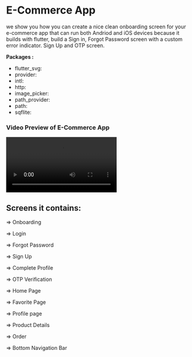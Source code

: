 # E-Commerce App  

we show you how you can create a nice clean onboarding screen for your e-commerce app that can run both Andriod and iOS devices because it builds with flutter, build a Sign in, Forgot Password screen with a custom error indicator. Sign Up and OTP screen.

**Packages :**

- flutter_svg:
- provider:
- intl:
- http:
- image_picker: 
- path_provider:
- path:         
- sqflite:      

### Video Preview of E-Commerce App

![Preview](/ecommerce_app.mp4)

## Screens it contains:

=> Onboarding

=> Login

=> Forgot Password

=> Sign Up

=> Complete Profile

=> OTP Verification

=> Home Page

=> Favorite Page

=> Profile  page

=> Product Details

=> Order

=> Bottom Navigation Bar 

